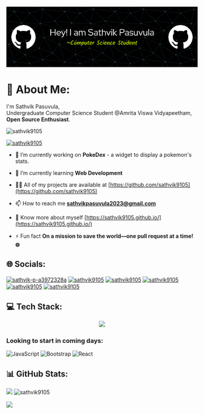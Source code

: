 ![header](./github-header-image.png)
 
# 💫 About Me:
I'm Sathvik Pasuvula, <br> Undergraduate Computer Science Student @Amrita Viswa Vidyapeetham, <br>**Open Source Enthusiast**.

<p align="left"> <img src="https://komarev.com/ghpvc/?username=sathvik9105&label=Profile%20views&color=d4ff00&style=flat" alt="sathvik9105" /> </p>

<p align="left"> <a href="https://github.com/ryo-ma/github-profile-trophy"><img src="https://github-profile-trophy.vercel.app/?username=sathvik9105" alt="sathvik9105" /></a></p>

- 🔭 I’m currently working on **PokeDex** - a widget to display a pokemon's stats.

- 🌱 I’m currently learning **<b>Web Development</b>**

- 👨‍💻 All of my projects are available at [https://github.com/sathvik9105](https://github.com/sathvik9105)

- 📫 How to reach me **sathvikpasuvula2023@gmail.com**

- 📄 Know more about myself [https://sathvik9105.github.io/](https://sathvik9105.github.io/)

- ⚡ Fun fact **On a mission to save the world—one pull request at a time! 🌐**

## 🌐 Socials:

<p align="left">
<a href="https://linkedin.com/in/sathvik-p-a3972328a" target="blank"><img align="center" src="https://raw.githubusercontent.com/rahuldkjain/github-profile-readme-generator/master/src/images/icons/Social/linked-in-alt.svg" alt="sathvik-p-a3972328a" height="25" width="40" /></a>
<a href="https://twitter.com/sathvik9105" target="blank"><img align="center" src="https://img.freepik.com/free-vector/new-2023-twitter-logo-x-icon-design_1017-45418.jpg?size=338&ext=jpg&ga=GA1.1.87170709.1707868800&semt=ais" alt="sathvik9105" height="30" width="40" /></a>
<a href="https://instagram.com/sathvik9105" target="blank"><img align="center" src="https://raw.githubusercontent.com/rahuldkjain/github-profile-readme-generator/master/src/images/icons/Social/instagram.svg" alt="sathvik9105" height="30" width="40" /></a>
<a href="https://github.com/sathvik9105" target="blank"><img align="center" src="https://camo.githubusercontent.com/6859b81bad9211632c09ba0ba5aff3ce23d87f38bd199a05cfdd67b70d8ef58e/68747470733a2f2f6564656e742e6769746875622e696f2f537570657254696e7949636f6e732f696d616765732f7376672f6769746875622e737667" alt="sathvik9105" height="30" width="40" /></a>
<a href="https://t.me/sathvik9105" target="blank"><img align="center" src="https://upload.wikimedia.org/wikipedia/commons/thumb/8/82/Telegram_logo.svg/512px-Telegram_logo.svg.png?20220101141644" alt="sathvik9105" height="35" width="35"/></a>
<a href="https://www.hackerrank.com/sathvik9105" target="blank"><img align="center" src="https://raw.githubusercontent.com/rahuldkjain/github-profile-readme-generator/master/src/images/icons/Social/hackerrank.svg" alt="sathvik9105" height="40" width="40" /></a>
</p>

## 💻 Tech Stack:

<p align="center">
  <a href="https://skillicons.dev">
    <img src="https://skillicons.dev/icons?i=linux,git,github,matlab,python,qt,html,css,vscode,netlify,Hugo&perline=6"/>
  </a>
</p>

### Looking to start in coming days:
![JavaScript](https://img.shields.io/badge/javascript-%23323330.svg?style=for-the-badge&logo=javascript&logoColor=%23F7DF1E) ![Bootstrap](https://img.shields.io/badge/bootstrap-%23563D7C.svg?style=for-the-badge&logo=bootstrap&logoColor=white) ![React](https://img.shields.io/badge/react-%2320232a.svg?style=for-the-badge&logo=react&logoColor=%2361DAFB)


## 📊 GitHub Stats:
<p><img align="left" src="https://github-readme-stats.vercel.app/api/top-langs/?username=sathvik9105&theme=merko&show_icons=true&hide_border=false&layout=compact"/></p>

<p>&nbsp;<img align="center" src="https://github-readme-stats.vercel.app/api?username=sathvik9105&theme=merko&show_icons=true&hide_border=false&count_private=true" alt="sathvik9105"/></p>

<p><img align="center" src="https://github-readme-streak-stats.herokuapp.com/?user=sathvik9105&theme=merko&hide_border=false"/></p>
